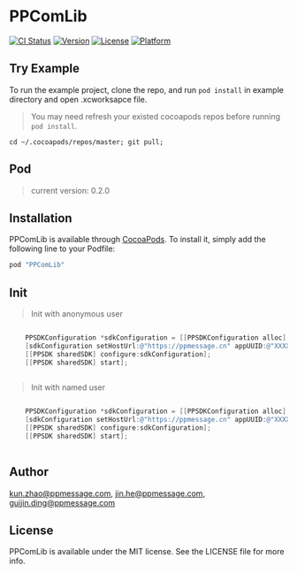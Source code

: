 # PPComLib

[![CI Status](http://img.shields.io/travis/PPMessage/PPComLib.svg?style=flat)](https://travis-ci.org/PPMessage/PPComLib)
[![Version](https://img.shields.io/cocoapods/v/PPComLib.svg?style=flat)](http://cocoapods.org/pods/PPComLib)
[![License](https://img.shields.io/cocoapods/l/PPComLib.svg?style=flat)](http://cocoapods.org/pods/PPComLib)
[![Platform](https://img.shields.io/cocoapods/p/PPComLib.svg?style=flat)](http://cocoapods.org/pods/PPComLib)

## Try Example

To run the example project, clone the repo, and run `pod install` in example directory and open .xcworksapce file.

> You may need refresh your existed cocoapods repos before running `pod install`.

```
cd ~/.cocoapods/repos/master; git pull;
```


## Pod

> current version: 0.2.0

## Installation

PPComLib is available through [CocoaPods](http://cocoapods.org). To install
it, simply add the following line to your Podfile:

```ruby
pod "PPComLib"
```


## Init

> Init with anonymous user

```objective-c

    PPSDKConfiguration *sdkConfiguration = [[PPSDKConfiguration alloc] init];
    [sdkConfiguration setHostUrl:@"https://ppmessage.cn" appUUID:@"XXXX-XXXXX-XXXXXXX" registrationId:@"xxxxxxxxxxxxxxxxxxxxxxxxxx"];
    [[PPSDK sharedSDK] configure:sdkConfiguration];
    [[PPSDK sharedSDK] start];
    
```

> Init with named user


```objective-c

    PPSDKConfiguration *sdkConfiguration = [[PPSDKConfiguration alloc] init];
    [sdkConfiguration setHostUrl:@"https://ppmessage.cn" appUUID:@"XXXX-XXXXX-XXXXXXX" registrationId:@"xxxxxxxxxxxxxxxxxxxxxxxxxx" entUser:@{@"ent_user_id": @"the_user_id", @"ent_user_name": @"the_user_name", @"ent_user_icon": @"the_user_icon", @"ent_user_create_time": @"the_user_create_time", 123456}];
    [[PPSDK sharedSDK] configure:sdkConfiguration];
    [[PPSDK sharedSDK] start];
    
```



## Author

kun.zhao@ppmessage.com, jin.he@ppmessage.com, guijin.ding@ppmessage.com

## License

PPComLib is available under the MIT license. See the LICENSE file for more info.
